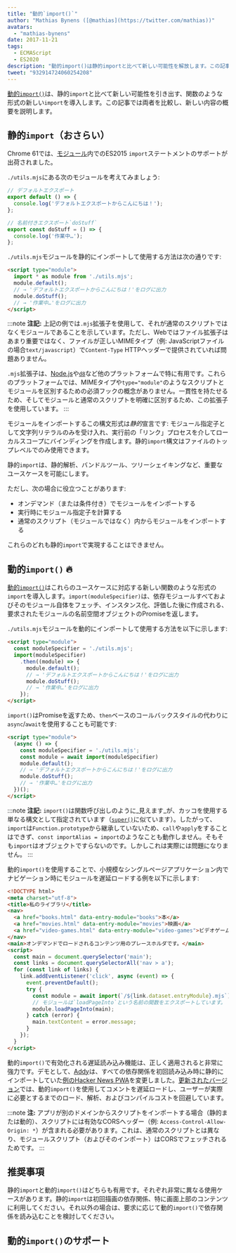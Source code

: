 ```yaml
---
title: "動的`import()`"
author: "Mathias Bynens ([@mathias](https://twitter.com/mathias))"
avatars:
  - "mathias-bynens"
date: 2017-11-21
tags:
  - ECMAScript
  - ES2020
description: "動的import()は静的importと比べて新しい可能性を解放します。この記事では両者を比較し、新しい内容の概要を説明します。"
tweet: "932914724060254208"
---
```

[動的`import()`](https://github.com/tc39/proposal-dynamic-import)は、静的`import`と比べて新しい可能性を引き出す、関数のような形式の新しい`import`を導入します。この記事では両者を比較し、新しい内容の概要を説明します。

<!--truncate-->
## 静的`import`（おさらい）

Chrome 61では、[モジュール](/features/modules)内でのES2015 `import`ステートメントのサポートが出荷されました。

`./utils.mjs`にある次のモジュールを考えてみましょう:

```js
// デフォルトエクスポート
export default () => {
  console.log('デフォルトエクスポートからこんにちは！');
};

// 名前付きエクスポート`doStuff`
export const doStuff = () => {
  console.log('作業中…');
};
```

`./utils.mjs`モジュールを静的にインポートして使用する方法は次の通りです:

```html
<script type="module">
  import * as module from './utils.mjs';
  module.default();
  // → 'デフォルトエクスポートからこんにちは！'をログに出力
  module.doStuff();
  // → '作業中…'をログに出力
</script>
```

:::note
**注記:** 上記の例では`.mjs`拡張子を使用して、それが通常のスクリプトではなくモジュールであることを示しています。ただし、Webではファイル拡張子はあまり重要ではなく、ファイルが正しいMIMEタイプ（例: JavaScriptファイルの場合`text/javascript`）で`Content-Type` HTTPヘッダーで提供されていれば問題ありません。

`.mjs`拡張子は、[Node.js](https://nodejs.org/api/esm.html#esm_enabling)や[`d8`](/docs/d8)など他のプラットフォームで特に有用です。これらのプラットフォームでは、MIMEタイプや`type="module"`のようなスクリプトとモジュールを区別するための必須フックの概念がありません。一貫性を持たせるため、そしてモジュールと通常のスクリプトを明確に区別するため、この拡張子を使用しています。
:::

モジュールをインポートするこの構文形式は*静的*宣言です: モジュール指定子として文字列リテラルのみを受け入れ、実行前の「リンク」プロセスを介してローカルスコープにバインディングを作成します。静的`import`構文はファイルのトップレベルでのみ使用できます。

静的`import`は、静的解析、バンドルツール、ツリーシェイキングなど、重要なユースケースを可能にします。

ただし、次の場合に役立つことがあります:

- オンデマンド（または条件付き）でモジュールをインポートする
- 実行時にモジュール指定子を計算する
- 通常のスクリプト（モジュールではなく）内からモジュールをインポートする

これらのどれも静的`import`で実現することはできません。

## 動的`import()` 🔥

[動的`import()`](https://github.com/tc39/proposal-dynamic-import)はこれらのユースケースに対応する新しい関数のような形式の`import`を導入します。`import(moduleSpecifier)`は、依存モジュールすべておよびそのモジュール自体をフェッチ、インスタンス化、評価した後に作成される、要求されたモジュールの名前空間オブジェクトのPromiseを返します。

`./utils.mjs`モジュールを動的にインポートして使用する方法を以下に示します:

```html
<script type="module">
  const moduleSpecifier = './utils.mjs';
  import(moduleSpecifier)
    .then((module) => {
      module.default();
      // → 'デフォルトエクスポートからこんにちは！'をログに出力
      module.doStuff();
      // → '作業中…'をログに出力
    });
</script>
```

`import()`はPromiseを返すため、`then`ベースのコールバックスタイルの代わりに`async`/`await`を使用することも可能です:

```html
<script type="module">
  (async () => {
    const moduleSpecifier = './utils.mjs';
    const module = await import(moduleSpecifier)
    module.default();
    // → 'デフォルトエクスポートからこんにちは！'をログに出力
    module.doStuff();
    // → '作業中…'をログに出力
  })();
</script>
```

:::note
**注記:** `import()`は関数呼び出しのように_見えます_が、カッコを使用する単なる構文として指定されています（[`super()`](https://developer.mozilla.org/en-US/docs/Web/JavaScript/Reference/Operators/super)に似ています）。したがって、`import`は`Function.prototype`から継承していないため、`call`や`apply`をすることはできず、`const importAlias = import`のようなことも動作しません。そもそも`import`はオブジェクトですらないのです。しかしこれは実際には問題になりません。
:::

動的`import()`を使用することで、小規模なシングルページアプリケーション内でナビゲーション時にモジュールを遅延ロードする例を以下に示します:

```html
<!DOCTYPE html>
<meta charset="utf-8">
<title>私のライブラリ</title>
<nav>
  <a href="books.html" data-entry-module="books">本</a>
  <a href="movies.html" data-entry-module="movies">映画</a>
  <a href="video-games.html" data-entry-module="video-games">ビデオゲーム</a>
</nav>
<main>オンデマンドでロードされるコンテンツ用のプレースホルダです。</main>
<script>
  const main = document.querySelector('main');
  const links = document.querySelectorAll('nav > a');
  for (const link of links) {
    link.addEventListener('click', async (event) => {
      event.preventDefault();
      try {
        const module = await import(`/${link.dataset.entryModule}.mjs`);
        // モジュールは`loadPageInto`という名前の関数をエクスポートしています。
        module.loadPageInto(main);
      } catch (error) {
        main.textContent = error.message;
      }
    });
  }
</script>
```

動的`import()`で有効化される遅延読み込み機能は、正しく適用されると非常に強力です。デモとして、[Addy](https://twitter.com/addyosmani)は、すべての依存関係を初回読み込み時に静的にインポートしていた[例のHacker News PWA](https://hnpwa-vanilla.firebaseapp.com/)を変更しました。[更新されたバージョン](https://dynamic-import.firebaseapp.com/)では、動的`import()`を使用してコメントを遅延ロードし、ユーザーが実際に必要とするまでのロード、解析、およびコンパイルコストを回避しています。

:::note
**注:** アプリが別のドメインからスクリプトをインポートする場合（静的または動的）、スクリプトには有効なCORSヘッダー（例: `Access-Control-Allow-Origin: *`）が含まれる必要があります。これは、通常のスクリプトとは異なり、モジュールスクリプト（およびそのインポート）はCORSでフェッチされるためです。
:::

## 推奨事項

静的`import`と動的`import()`はどちらも有用です。それぞれ非常に異なる使用ケースがあります。静的`import`は初回描画の依存関係、特に画面上部のコンテンツに利用してください。それ以外の場合は、要求に応じて動的`import()`で依存関係を読み込むことを検討してください。

## 動的`import()`のサポート

<feature-support chrome="63"
                 firefox="67"
                 safari="11.1"
                 nodejs="13.2 https://nodejs.medium.com/announcing-core-node-js-support-for-ecmascript-modules-c5d6dc29b663"
                 babel="yes https://babeljs.io/docs/en/babel-plugin-syntax-dynamic-import"></feature-support>
